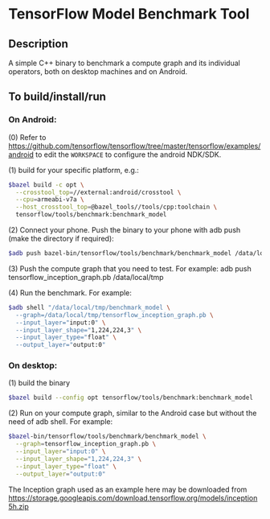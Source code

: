# TensorFlow Model Benchmark Tool

## Description

A simple C++ binary to benchmark a compute graph and its individual operators,
both on desktop machines and on Android.

## To build/install/run

### On Android:

(0) Refer to https://github.com/tensorflow/tensorflow/tree/master/tensorflow/examples/android to edit the `WORKSPACE` to configure the android NDK/SDK.

(1) build for your specific platform, e.g.:
```bash
$bazel build -c opt \
  --crosstool_top=//external:android/crosstool \
  --cpu=armeabi-v7a \
  --host_crosstool_top=@bazel_tools//tools/cpp:toolchain \
  tensorflow/tools/benchmark:benchmark_model
```

(2) Connect your phone. Push the binary to your phone with adb push
     (make the directory if required):
```bash
$adb push bazel-bin/tensorflow/tools/benchmark/benchmark_model /data/local/tmp
```

(3) Push the compute graph that you need to test. For example:
     adb push tensorflow_inception_graph.pb /data/local/tmp

(4) Run the benchmark. For example:
```bash
$adb shell "/data/local/tmp/benchmark_model \
  --graph=/data/local/tmp/tensorflow_inception_graph.pb \
  --input_layer="input:0" \
  --input_layer_shape="1,224,224,3" \
  --input_layer_type="float" \
  --output_layer="output:0"
```
### On desktop:
(1) build the binary
```bash
$bazel build --config opt tensorflow/tools/benchmark:benchmark_model
```

(2) Run on your compute graph, similar to the Android case but without the need of adb shell.
For example:
```bash
$bazel-bin/tensorflow/tools/benchmark/benchmark_model \
  --graph=tensorflow_inception_graph.pb \
  --input_layer="input:0" \
  --input_layer_shape="1,224,224,3" \
  --input_layer_type="float" \
  --output_layer="output:0"
```

The Inception graph used as an example here may be downloaded from
https://storage.googleapis.com/download.tensorflow.org/models/inception5h.zip
